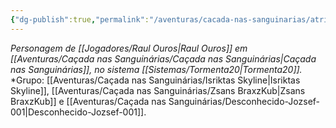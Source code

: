 ```yaml
---
{"dg-publish":true,"permalink":"/aventuras/cacada-nas-sanguinarias/atriox/"}
---
```


*Personagem de [[Jogadores/Raul Ouros\|Raul Ouros]] em [[Aventuras/Caçada nas Sanguinárias/Caçada nas Sanguinárias\|Caçada nas Sanguinárias]], no sistema [[Sistemas/Tormenta20\|Tormenta20]].*
*Grupo: [[Aventuras/Caçada nas Sanguinárias/Isriktas Skyline\|Isriktas Skyline]], [[Aventuras/Caçada nas Sanguinárias/Zsans BraxzKub\|Zsans BraxzKub]] e [[Aventuras/Caçada nas Sanguinárias/Desconhecido-Jozsef-001\|Desconhecido-Jozsef-001]].
